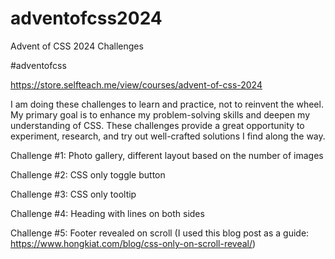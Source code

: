 # adventofcss2024
Advent of CSS 2024 Challenges

#adventofcss

https://store.selfteach.me/view/courses/advent-of-css-2024

I am doing these challenges to learn and practice, not to reinvent the wheel. My primary goal is to enhance my problem-solving skills and deepen my understanding of CSS. These challenges provide a great opportunity to experiment, research, and try out well-crafted solutions I find along the way.

Challenge #1: Photo gallery, different layout based on the number of images

Challenge #2: CSS only toggle button

Challenge #3: CSS only tooltip

Challenge #4: Heading with lines on both sides

Challenge #5: Footer revealed on scroll
(I used this blog post as a guide: https://www.hongkiat.com/blog/css-only-on-scroll-reveal/)